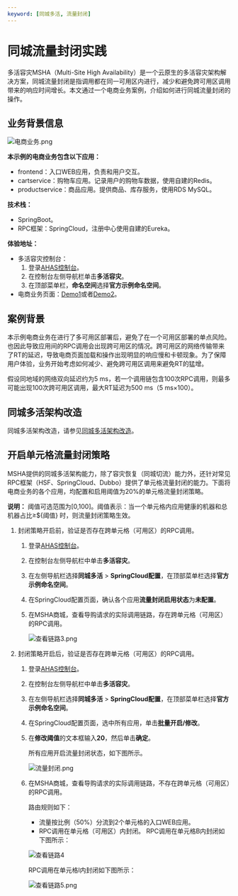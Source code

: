 ```yaml
---
keyword: [同城多活, 流量封闭]
---
```


# 同城流量封闭实践

多活容灾MSHA（Multi-Site High Availability）是一个云原生的多活容灾架构解决⽅案，同城流量封闭是指调用都在同一可用区内进行，减少和避免跨可用区调用带来的响应时间增长。本文通过一个电商业务案例，介绍如何进行同城流量封闭的操作。

## 业务背景信息

![电商业务.png](https://static-aliyun-doc.oss-accelerate.aliyuncs.com/assets/img/zh-CN/5347231261/p275058.png)

**本示例的电商业务包含以下应用：**

-   frontend：入口WEB应用，负责和用户交互。
-   cartservice：购物车应用。记录用户的购物车数据，使用自建的Redis。
-   productservice：商品应用。提供商品、库存服务，使用RDS MySQL。

**技术栈：**

-   SpringBoot。
-   RPC框架：SpringCloud，注册中心使用自建的Eureka。

**体验地址：**

-   多活容灾控制台：
    1.  登录[AHAS控制台](https://ahas.console.aliyun.com)。
    2.  在控制台左侧导航栏单击**多活容灾**。
    3.  在顶部菜单栏，**命名空间**选择**官方示例命名空间**。
-   电商业务页面：[Demo1](http://47.99.241.9)或者[Demo2](http://39.97.187.41)。

## 案例背景

本示例电商业务在进行了多可用区部署后，避免了在一个可用区部署的单点风险。也因此导致应用间的RPC调用会出现跨可用区的情况。跨可用区的网络传输带来了RT的延迟，导致电商页面加载和操作出现明显的响应慢和卡顿现象。为了保障用户体验，业务开始考虑如何减少、避免跨可用区调用来避免RT的猛增。

假设同地域的网络双向延迟约为5 ms，若一个调用链包含100次RPC调用，则最多可能出现100次跨可用区调用，最大RT延迟为500 ms（5 ms×100）。

## 同城多活架构改造

同城多活架构改造，请参见[同城多活架构改造](/cn.zh-CN/多活容灾/最佳实践/同城多活架构实践.md)。

## 开启单元格流量封闭策略

MSHA提供的同城多活架构能力，除了容灾恢复（同城切流）能力外，还针对常见RPC框架（HSF、SpringCloud、Dubbo）提供了单元格流量封闭的能力。下面将电商业务的各个应用，均配置和启用阈值为20%的单元格流量封闭策略。

**说明：** 阈值可选范围为\[0,100\]。阈值表示：当一个单元格内应用健康的机器和总机器占比≥$\{阈值\} 时，则流量封闭策略生效。

1.  封闭策略开启前，验证是否存在跨单元格（可用区）的RPC调用。

    1.  登录[AHAS控制台](https://ahas.console.aliyun.com)。

    2.  在控制台左侧导航栏中单击**多活容灾**。

    3.  在左侧导航栏选择**同城多活** \> **SpringCloud配置**，在顶部菜单栏选择**官方示例命名空间**。

    4.  在SpringCloud配置页面，确认各个应用**流量封闭启用状态**为**未配置**。

    5.  在MSHA商城，查看导购请求的实际调用链路，存在跨单元格（可用区）的RPC调用。

        ![查看链路3.png](https://static-aliyun-doc.oss-accelerate.aliyuncs.com/assets/img/zh-CN/9847331261/p275119.png)

2.  封闭策略开启后，验证是否存在跨单元格（可用区）的RPC调用。

    1.  登录[AHAS控制台](https://ahas.console.aliyun.com)。

    2.  在控制台左侧导航栏中单击**多活容灾**。

    3.  在左侧导航栏选择**同城多活** \> **SpringCloud配置**，在顶部菜单栏选择**官方示例命名空间**。

    4.  在SpringCloud配置页面，选中所有应用，单击**批量开启/修改**。

    5.  在**修改阈值**的文本框输入**20**，然后单击**确定**。

        所有应用开启流量封闭状态，如下图所示。

        ![流量封闭.png](https://static-aliyun-doc.oss-accelerate.aliyuncs.com/assets/img/zh-CN/0947331261/p275120.png)

    6.  在MSHA商城，查看导购请求的实际调用链路，不存在跨单元格（可用区）的RPC调用。

        路由规则如下：

        -   流量按比例（50%）分流到2个单元格的入口WEB应用。
        -   RPC调用在单元格（可用区）内封闭。
        RPC调用在单元格B内封闭如下图所示：

        ![查看链路4](https://static-aliyun-doc.oss-accelerate.aliyuncs.com/assets/img/zh-CN/0947331261/p275121.png)

        RPC调用在单元格I内封闭如下图所示：

        ![查看链路5.png](https://static-aliyun-doc.oss-accelerate.aliyuncs.com/assets/img/zh-CN/0947331261/p275122.png)


